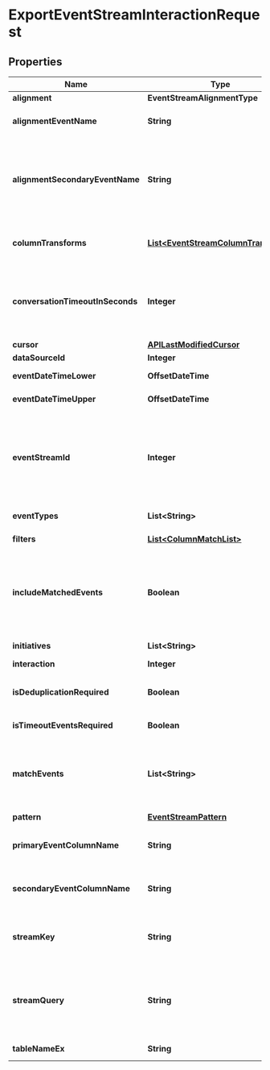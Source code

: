 

# ExportEventStreamInteractionRequest


## Properties

| Name | Type | Description | Notes |
|------------ | ------------- | ------------- | -------------|
|**alignment** | **EventStreamAlignmentType** |  |  [optional] |
|**alignmentEventName** | **String** | Optional event name to align to. Requires Alignment to be set |  [optional] |
|**alignmentSecondaryEventName** | **String** | If Alignment is set to Left/Right, and a secondary event column is specified then this is the secondary event name that will be aligned to, with an empty string meaning alignment to NULL |  [optional] |
|**columnTransforms** | [**List&lt;EventStreamColumnTransform&gt;**](EventStreamColumnTransform.md) | Applies the specified transforms to base the result on the transformed discrete values |  [optional] |
|**conversationTimeoutInSeconds** | **Integer** | Configures delay after which a new conversation is considered to have started - defaults to 1800s (30mins) when either StreamKey is set to Interaction or Timeout events are required |  [optional] |
|**cursor** | [**APILastModifiedCursor**](APILastModifiedCursor.md) |  |  [optional] |
|**dataSourceId** | **Integer** | Datasource ID |  [optional] |
|**eventDateTimeLower** | **OffsetDateTime** | Optionally filter by EventDateTime |  [optional] |
|**eventDateTimeUpper** | **OffsetDateTime** | Optionally filter by EventDateTime |  [optional] |
|**eventStreamId** | **Integer** | Optionally invoke using an Event Stream ID instead of DataSourceId/TableNameEx. In this mode ColumnTransforms will be defaulted to those published against the columns of the Event Stream but can still be overridden if required |  [optional] |
|**eventTypes** | **List&lt;String&gt;** | List of event types to include (default to all) |  [optional] |
|**filters** | [**List&lt;ColumnMatchList&gt;**](ColumnMatchList.md) | Additional columns to filter on |  [optional] |
|**includeMatchedEvents** | **Boolean** | Set to False to exclude all records that fall into specified match events (Defaults to True). Use this to get events in the &#39;other&#39; category by passing all the displayed events and setting match to false |  [optional] |
|**initiatives** | **List&lt;String&gt;** | List of initiatives to include (default to all) |  [optional] |
|**interaction** | **Integer** | Interaction start point |  [optional] |
|**isDeduplicationRequired** | **Boolean** | Indicates whether identical consecutive events in a stream are combined into a single event (default false) |  [optional] |
|**isTimeoutEventsRequired** | **Boolean** | Optionally show Start/End conversation events |  [optional] |
|**matchEvents** | **List&lt;String&gt;** | Events to match in the specified interaction. Pass -1 to indicate the &#39;drop off&#39; event and -3 to specify the padded (&#39;no event&#39;) placeholder for right aligned streams |  [optional] |
|**pattern** | [**EventStreamPattern**](EventStreamPattern.md) |  |  [optional] |
|**primaryEventColumnName** | **String** | Optionally set the column name that contains the event names (defaults to Location) |  [optional] |
|**secondaryEventColumnName** | **String** | Optionally set a secondary column name that can be used to further partition the events e.g. Channel |  [optional] |
|**streamKey** | **String** | Optionally specify the key to be used for the Sankey - Visitor, Interaction etc (defaults to using the Visitor ID) |  [optional] |
|**streamQuery** | **String** | Specify rules for stream inclusion using stream query patterns e.g. Offer/_*_/Checkout would require a stream to have an offer event followed by a checkout event |  [optional] |
|**tableNameEx** | **String** | Event Stream table (standard two part name ex) |  [optional] |



